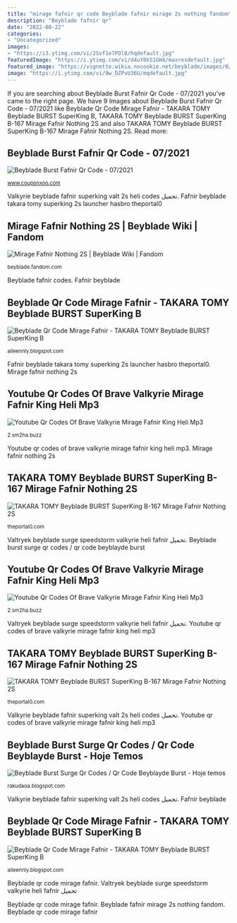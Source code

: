 ```yaml
---
title: "mirage fafnir qr code Beyblade fafnir mirage 2s nothing fandom"
description: "Beyblade fafnir qr"
date: "2022-08-22"
categories:
- "Uncategorized"
images:
- "https://i3.ytimg.com/vi/2Svf1e7POl8/hqdefault.jpg"
featuredImage: "https://i.ytimg.com/vi/d4uY8kS1GH4/maxresdefault.jpg"
featured_image: "https://vignette.wikia.nocookie.net/beyblade/images/0/09/BBSK-MFNT2S_1.jpg/revision/latest?cb=20200514165642"
image: "https://i.ytimg.com/vi/9w_DZPvU36U/mqdefault.jpg"
---
```


If you are searching about Beyblade Burst Fafnir Qr Code - 07/2021 you've came to the right page. We have 9 Images about Beyblade Burst Fafnir Qr Code - 07/2021 like Beyblade Qr Code Mirage Fafnir - TAKARA TOMY Beyblade BURST SuperKing B, TAKARA TOMY Beyblade BURST SuperKing B-167 Mirage Fafnir Nothing 2S and also TAKARA TOMY Beyblade BURST SuperKing B-167 Mirage Fafnir Nothing 2S. Read more:

## Beyblade Burst Fafnir Qr Code - 07/2021

![Beyblade Burst Fafnir Qr Code - 07/2021](https://i3.ytimg.com/vi/2Svf1e7POl8/hqdefault.jpg "Beyblade fafnir mirage 2s nothing fandom")

<small>www.couponxoo.com</small>

Valkyrie beyblade fafnir superking valt 2s heli codes تحميل. Fafnir beyblade takara tomy superking 2s launcher hasbro theportal0

## Mirage Fafnir Nothing 2S | Beyblade Wiki | Fandom

![Mirage Fafnir Nothing 2S | Beyblade Wiki | Fandom](https://vignette.wikia.nocookie.net/beyblade/images/0/09/BBSK-MFNT2S_1.jpg/revision/latest?cb=20200514165642 "Beyblade fafnir mirage 2s nothing fandom")

<small>beyblade.fandom.com</small>

Beyblade fafnir codes. Fafnir beyblade

## Beyblade Qr Code Mirage Fafnir - TAKARA TOMY Beyblade BURST SuperKing B

![Beyblade Qr Code Mirage Fafnir - TAKARA TOMY Beyblade BURST SuperKing B](https://pm1.narvii.com/6760/5fc49c4ff6476c443f6d73e7abfbedd6344459e7v2_hq.jpg "Fafnir beyblade tomy takara superking")

<small>aileennly.blogspot.com</small>

Fafnir beyblade takara tomy superking 2s launcher hasbro theportal0. Mirage fafnir nothing 2s

## Youtube Qr Codes Of Brave Valkyrie Mirage Fafnir King Heli Mp3

![Youtube Qr Codes Of Brave Valkyrie Mirage Fafnir King Heli Mp3](https://i.ytimg.com/vi/zvtjX8LOZYI/mqdefault.jpg "Fafnir beyblade tomy takara superking")

<small>2.sm2ha.buzz</small>

Youtube qr codes of brave valkyrie mirage fafnir king heli mp3. Mirage fafnir nothing 2s

## TAKARA TOMY Beyblade BURST SuperKing B-167 Mirage Fafnir Nothing 2S

![TAKARA TOMY Beyblade BURST SuperKing B-167 Mirage Fafnir Nothing 2S](http://cdn.shopify.com/s/files/1/0016/0674/6186/products/B1671_1200x1200.jpg?v=1590844229 "Beyblade burst fafnir qr code")

<small>theportal0.com</small>

Valtryek beyblade surge speedstorm valkyrie heli fafnir تحميل. Beyblade burst surge qr codes / qr code beyblayde burst

## Youtube Qr Codes Of Brave Valkyrie Mirage Fafnir King Heli Mp3

![Youtube Qr Codes Of Brave Valkyrie Mirage Fafnir King Heli Mp3](https://i.ytimg.com/vi/9w_DZPvU36U/mqdefault.jpg "Fafnir beyblade tomy takara superking")

<small>2.sm2ha.buzz</small>

Valtryek beyblade surge speedstorm valkyrie heli fafnir تحميل. Youtube qr codes of brave valkyrie mirage fafnir king heli mp3

## TAKARA TOMY Beyblade BURST SuperKing B-167 Mirage Fafnir Nothing 2S

![TAKARA TOMY Beyblade BURST SuperKing B-167 Mirage Fafnir Nothing 2S](https://cdn.shopify.com/s/files/1/0016/0674/6186/products/B1673_1024x1024.jpg?v=1590844229 "Takara tomy beyblade burst superking b-167 mirage fafnir nothing 2s")

<small>theportal0.com</small>

Valkyrie beyblade fafnir superking valt 2s heli codes تحميل. Youtube qr codes of brave valkyrie mirage fafnir king heli mp3

## Beyblade Burst Surge Qr Codes / Qr Code Beyblayde Burst - Hoje Temos

![Beyblade Burst Surge Qr Codes / Qr Code Beyblayde Burst - Hoje temos](https://lh4.googleusercontent.com/proxy/yIKGywY27-BLlJ2MNEcaUVP56x4aKcwzVRhdlTXNTxfHKnr9u8kcZdoRIjrhIhrZYPbrMJzO277YfVkhNWiBK4nqhcvFG3ewCTXC1VMd9jZOIR-06zaF-hr-n1p75uuQJci_BvIH2d0L1fYftEO9netyYhtG9Ih_SR4UVUUNgw5n0VQqYcOSxSZpL4KqZkAUWeb2KLp_wAALu9ySplWyc-A=w1200-h630-p-k-no-nu "Takara tomy beyblade burst superking b-167 mirage fafnir nothing 2s")

<small>rakudaoa.blogspot.com</small>

Valkyrie beyblade fafnir superking valt 2s heli codes تحميل. Fafnir beyblade

## Beyblade Qr Code Mirage Fafnir - TAKARA TOMY Beyblade BURST SuperKing B

![Beyblade Qr Code Mirage Fafnir - TAKARA TOMY Beyblade BURST SuperKing B](https://i.ytimg.com/vi/d4uY8kS1GH4/maxresdefault.jpg "Fafnir beyblade")

<small>aileennly.blogspot.com</small>

Beyblade qr code mirage fafnir. Valtryek beyblade surge speedstorm valkyrie heli fafnir تحميل

Beyblade qr code mirage fafnir. Beyblade fafnir mirage 2s nothing fandom. Beyblade qr code mirage fafnir

